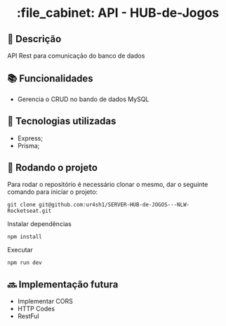 <h1 align="center">:file_cabinet: API - HUB-de-Jogos</h1>

## :memo: Descrição
API Rest para comunicação do banco de dados

## :books: Funcionalidades
* Gerencia o CRUD no bando de dados MySQL

## :wrench: Tecnologias utilizadas
* Express;
* Prisma;

## :rocket: Rodando o projeto
Para rodar o repositório é necessário clonar o mesmo, dar o seguinte comando para iniciar o projeto:
```
git clone git@github.com:ur4sh1/SERVER-HUB-de-JOGOS---NLW-Rocketseat.git
```
Instalar dependências
```
npm install
```
Executar
```
npm run dev
```

## :soon: Implementação futura
* Implementar CORS
* HTTP Codes
* RestFul
